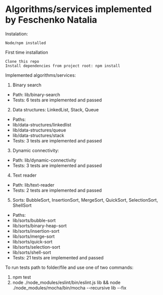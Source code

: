 
# Algorithms/services implemented by Feschenko Natalia

Instalation:

    Node/npm installed

First time installation

    Clone this repo
    Install dependencies from project root: npm install

Implemented algorithms/services:

1. Binary search
- Path: lib/binary-search
- Tests: 6 tests are implemented and passed

2. Data structures: LinkedList, Stack, Queue
- Paths: 
- lib/data-structures/linkedlist
- lib/data-structures/queue
- lib/data-structures/stack
- Tests: 3 tests are implemented and passed

3. Dynamic connectivity:
- Path: lib/dynamic-connectivity
- Tests: 3 tests are implemented and passed

4. Text reader
- Path: lib/text-reader
- Tests: 2 tests are implemented and passed

5. Sorts: BubbleSort, InsertionSort, MergeSort, QuickSort, SelectionSort, ShellSort
- Paths: 
- lib/sorts/bubble-sort
- lib/sorts/binary-heap-sort
- lib/sorts/insertion-sort
- lib/sorts/merge-sort
- lib/sorts/quick-sort
- lib/sorts/selection-sort
- lib/sorts/shell-sort
- Tests: 21 tests are implemented and passed

To run tests path to folder/file and use one of two commands: 
1. npm test
2. node ./node_modules/eslint/bin/eslint.js lib && node ./node_modules/mocha/bin/mocha --recursive lib --fix

